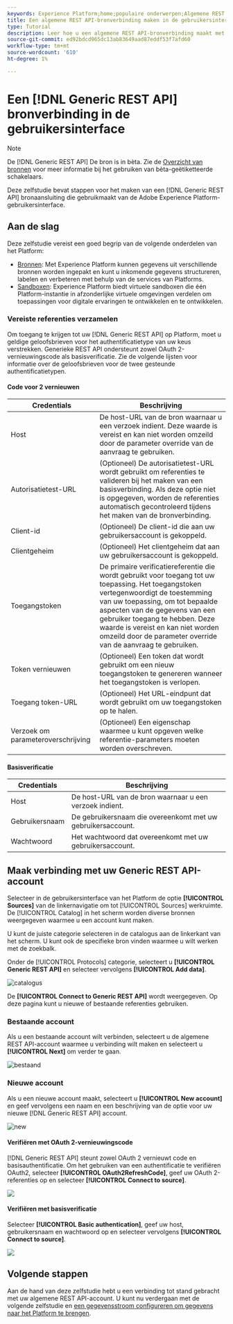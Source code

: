```yaml
---
keywords: Experience Platform;home;populaire onderwerpen;Algemene REST API
title: Een algemene REST API-bronverbinding maken in de gebruikersinterface
type: Tutorial
description: Leer hoe u een algemene REST API-bronverbinding maakt met de gebruikersinterface van Adobe Experience Platform.
source-git-commit: ed92bdcd965dc13ab83649aad87eddf53f7afd60
workflow-type: tm+mt
source-wordcount: '610'
ht-degree: 1%

---
```


# Een [!DNL Generic REST API] bronverbinding in de gebruikersinterface

>[!NOTE]
>
> De [!DNL Generic REST API] De bron is in bèta. Zie de [Overzicht van bronnen](../../../../home.md#terms-and-conditions) voor meer informatie bij het gebruiken van bèta-geëtiketteerde schakelaars.

Deze zelfstudie bevat stappen voor het maken van een [!DNL Generic REST API] bronaansluiting die gebruikmaakt van de Adobe Experience Platform-gebruikersinterface.

## Aan de slag

Deze zelfstudie vereist een goed begrip van de volgende onderdelen van het Platform:

* [Bronnen](../../../../home.md): Met Experience Platform kunnen gegevens uit verschillende bronnen worden ingepakt en kunt u inkomende gegevens structureren, labelen en verbeteren met behulp van de services van Platforms.
* [Sandboxen](../../../../../sandboxes/home.md): Experience Platform biedt virtuele sandboxen die één Platform-instantie in afzonderlijke virtuele omgevingen verdelen om toepassingen voor digitale ervaringen te ontwikkelen en te ontwikkelen.

### Vereiste referenties verzamelen

Om toegang te krijgen tot uw [!DNL Generic REST API] op Platform, moet u geldige geloofsbrieven voor het authentificatietype van uw keus verstrekken. Generieke REST API ondersteunt zowel OAuth 2-vernieuwingscode als basisverificatie. Zie de volgende lijsten voor informatie over de geloofsbrieven voor de twee gesteunde authentificatietypen.

#### Code voor 2 vernieuwen

| Credentials | Beschrijving |
| --- | --- |
| Host | De host-URL van de bron waarnaar u een verzoek indient. Deze waarde is vereist en kan niet worden omzeild door de parameter override van de aanvraag te gebruiken. |
| Autorisatietest-URL | (Optioneel) De autorisatietest-URL wordt gebruikt om referenties te valideren bij het maken van een basisverbinding. Als deze optie niet is opgegeven, worden de referenties automatisch gecontroleerd tijdens het maken van de bronverbinding. |
| Client-id | (Optioneel) De client-id die aan uw gebruikersaccount is gekoppeld. |
| Clientgeheim | (Optioneel) Het clientgeheim dat aan uw gebruikersaccount is gekoppeld. |
| Toegangstoken | De primaire verificatiereferentie die wordt gebruikt voor toegang tot uw toepassing. Het toegangstoken vertegenwoordigt de toestemming van uw toepassing, om tot bepaalde aspecten van de gegevens van een gebruiker toegang te hebben. Deze waarde is vereist en kan niet worden omzeild door de parameter override van de aanvraag te gebruiken. |
| Token vernieuwen | (Optioneel) Een token dat wordt gebruikt om een nieuw toegangstoken te genereren wanneer het toegangstoken is verlopen. |
| Toegang token-URL | (Optioneel) Het URL-eindpunt dat wordt gebruikt om uw toegangstoken op te halen. |
| Verzoek om parameteroverschrijving | (Optioneel) Een eigenschap waarmee u kunt opgeven welke referentie-parameters moeten worden overschreven. |


#### Basisverificatie

| Credentials | Beschrijving |
| --- | --- |
| Host | De host-URL van de bron waarnaar u een verzoek indient. |
| Gebruikersnaam | De gebruikersnaam die overeenkomt met uw gebruikersaccount. |
| Wachtwoord | Het wachtwoord dat overeenkomt met uw gebruikersaccount. |

## Maak verbinding met uw Generic REST API-account

Selecteer in de gebruikersinterface van het Platform de optie **[!UICONTROL Sources]** van de linkernavigatie om tot [!UICONTROL Sources] werkruimte. De [!UICONTROL Catalog] in het scherm worden diverse bronnen weergegeven waarmee u een account kunt maken.

U kunt de juiste categorie selecteren in de catalogus aan de linkerkant van het scherm. U kunt ook de specifieke bron vinden waarmee u wilt werken met de zoekbalk.

Onder de [!UICONTROL Protocols] categorie, selecteert u **[!UICONTROL Generic REST API]** en selecteer vervolgens **[!UICONTROL Add data]**.

![catalogus](../../../../images/tutorials/create/generic-rest/catalog.png)

De **[!UICONTROL Connect to Generic REST API]** wordt weergegeven. Op deze pagina kunt u nieuwe of bestaande referenties gebruiken.

### Bestaande account

Als u een bestaande account wilt verbinden, selecteert u de algemene REST API-account waarmee u verbinding wilt maken en selecteert u **[!UICONTROL Next]** om verder te gaan.

![bestaand](../../../../images/tutorials/create/generic-rest/existing.png)

### Nieuwe account

Als u een nieuwe account maakt, selecteert u **[!UICONTROL New account]** en geef vervolgens een naam en een beschrijving van de optie voor uw nieuwe [!DNL Generic REST API] account.

![new](../../../../images/tutorials/create/generic-rest/new.png)

#### Verifiëren met OAuth 2-vernieuwingscode

[!DNL Generic REST API] steunt zowel OAuth 2 vernieuwt code en basisauthentificatie. Om het gebruiken van een authentificatie te verifiëren OAuth2, selecteer **[!UICONTROL OAuth2RefreshCode]**, geef uw OAuth 2-referenties op en selecteer **[!UICONTROL Connect to source]**.

![](../../../../images/tutorials/create/generic-rest/oauth2.png)

#### Verifiëren met basisverificatie

Selecteer **[!UICONTROL Basic authentication]**, geef uw host, gebruikersnaam en wachtwoord op en selecteer vervolgens **[!UICONTROL Connect to source]**.

![](../../../../images/tutorials/create/generic-rest/basic-authentication.png)

## Volgende stappen

Aan de hand van deze zelfstudie hebt u een verbinding tot stand gebracht met uw algemene REST API-account. U kunt nu verdergaan met de volgende zelfstudie en [een gegevensstroom configureren om gegevens naar het Platform te brengen](../../dataflow/protocols.md).
